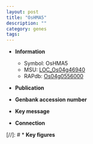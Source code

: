 ```yaml
---
layout: post
title: "OsHMA5"
description: ""
category: genes
tags: 
---
```


* **Information**  
    + Symbol: OsHMA5  
    + MSU: [LOC_Os04g46940](http://rice.uga.edu/cgi-bin/ORF_infopage.cgi?orf=LOC_Os04g46940)  
    + RAPdb: [Os04g0556000](http://rapdb.dna.affrc.go.jp/viewer/gbrowse_details/irgsp1?name=Os04g0556000)  

* **Publication**  

* **Genbank accession number**  

* **Key message**  

* **Connection**  

[//]: # * **Key figures**  


